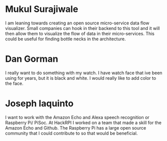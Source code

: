 # Mukul Surajiwale
 I am leaning towards creating an open source micro-service data flow visualizer. Small companies can hook in their backend to this tool and it will then allow them to visualize the flow of data in their micro-services. This could be useful for finding bottle necks in the architecture.

# Dan Gorman
I really want to do something with my watch. I have watch face that ive been using for years, but it is black and white. I would really like to add color to the face.

# Joseph Iaquinto

 I want to work with the Amazon Echo and Alexa speech recognition or Raspberry Pi/ PiSoc. At HackRPI I worked on a team that made a skill for the Amazon Echo and Github. The Raspberry Pi has a large open source community that I could contribute to so that would be beneficial. 
